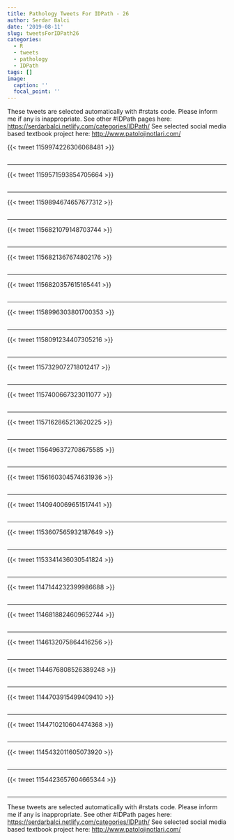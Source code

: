 ```yaml
---
title: Pathology Tweets For IDPath - 26
author: Serdar Balci
date: '2019-08-11'
slug: tweetsForIDPath26
categories:
  - R
  - tweets
  - pathology
  - IDPath
tags: []
image:
  caption: ''
  focal_point: ''
---
```



These tweets are selected automatically with #rstats code. Please inform me if any is inappropriate.
See other #IDPath pages here: https://serdarbalci.netlify.com/categories/IDPath/ 
See selected social media based textbook project here: http://www.patolojinotlari.com/

{{< tweet 1159974226306068481 >}}
<br>
<br>
<hr>
{{< tweet 1159571593854705664 >}}
<br>
<br>
<hr>
{{< tweet 1159894674657677312 >}}
<br>
<br>
<hr>
{{< tweet 1156821079148703744 >}}
<br>
<br>
<hr>
{{< tweet 1156821367674802176 >}}
<br>
<br>
<hr>
{{< tweet 1156820357615165441 >}}
<br>
<br>
<hr>
{{< tweet 1158996303801700353 >}}
<br>
<br>
<hr>
{{< tweet 1158091234407305216 >}}
<br>
<br>
<hr>
{{< tweet 1157329072718012417 >}}
<br>
<br>
<hr>
{{< tweet 1157400667323011077 >}}
<br>
<br>
<hr>
{{< tweet 1157162865213620225 >}}
<br>
<br>
<hr>
{{< tweet 1156496372708675585 >}}
<br>
<br>
<hr>
{{< tweet 1156160304574631936 >}}
<br>
<br>
<hr>
{{< tweet 1140940069651517441 >}}
<br>
<br>
<hr>
{{< tweet 1153607565932187649 >}}
<br>
<br>
<hr>
{{< tweet 1153341436030541824 >}}
<br>
<br>
<hr>
{{< tweet 1147144232399986688 >}}
<br>
<br>
<hr>
{{< tweet 1146818824609652744 >}}
<br>
<br>
<hr>
{{< tweet 1146132075864416256 >}}
<br>
<br>
<hr>
{{< tweet 1144676808526389248 >}}
<br>
<br>
<hr>
{{< tweet 1144703915499409410 >}}
<br>
<br>
<hr>
{{< tweet 1144710210604474368 >}}
<br>
<br>
<hr>
{{< tweet 1145432011605073920 >}}
<br>
<br>
<hr>
{{< tweet 1154423657604665344 >}}
<br>
<br>
<hr>


These tweets are selected automatically with #rstats code. Please inform me if any is inappropriate.
See other #IDPath pages here: https://serdarbalci.netlify.com/categories/IDPath/ 
See selected social media based textbook project here: http://www.patolojinotlari.com/
